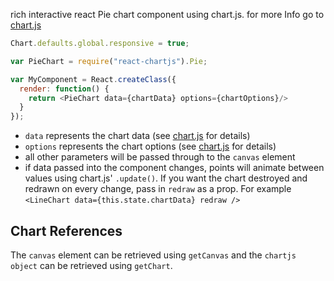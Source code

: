 rich interactive react Pie chart component using chart.js.
for more Info go to [chart.js](http://www.chartjs.org/) 

```js
Chart.defaults.global.responsive = true;

var PieChart = require("react-chartjs").Pie;

var MyComponent = React.createClass({
  render: function() {
    return <PieChart data={chartData} options={chartOptions}/>
  }
});
```

* ```data``` represents the chart data (see [chart.js](http://www.chartjs.org/) for details)
* ```options``` represents the chart options (see [chart.js](http://www.chartjs.org/) for details)
* all other parameters will be passed through to the ```canvas``` element
* if data passed into the component changes, points will animate between values using chart.js' ```.update()```. If you want the chart destroyed and redrawn on every change, pass in ```redraw``` as a prop. For example ```<LineChart data={this.state.chartData} redraw />```

Chart References
----------------
The ```canvas``` element can be retrieved using ```getCanvas``` and the ```chartjs object``` can be retrieved using ```getChart```.